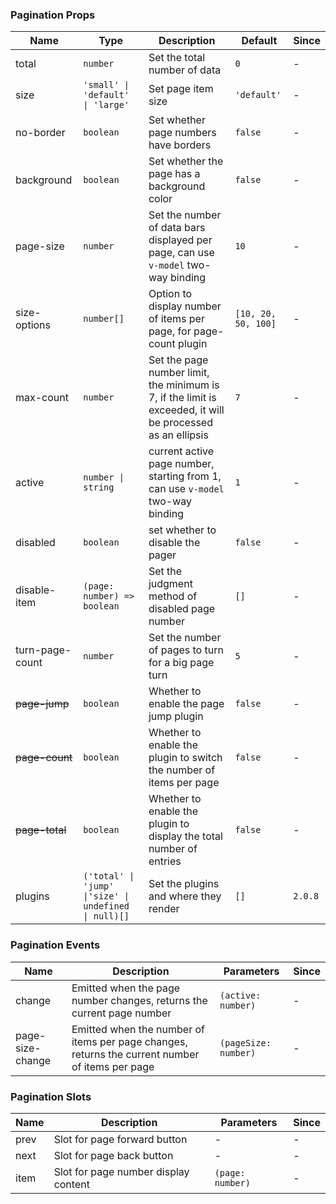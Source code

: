 ### Pagination Props

| Name            | Type                                                  | Description                                                                                                | Default             | Since   |
| --------------- | ----------------------------------------------------- | ---------------------------------------------------------------------------------------------------------- | ------------------- | ------- |
| total           | `number`                                              | Set the total number of data                                                                               | `0`                 | -       |
| size            | `'small' \| 'default' \| 'large'`                     | Set page item size                                                                                         | `'default'`         | -       |
| no-border       | `boolean`                                             | Set whether page numbers have borders                                                                      | `false`             | -       |
| background      | `boolean`                                             | Set whether the page has a background color                                                                | `false`             | -       |
| page-size       | `number`                                              | Set the number of data bars displayed per page, can use `v-model` two-way binding                          | `10`                | -       |
| size-options    | `number[]`                                            | Option to display number of items per page, for page-count plugin                                          | `[10, 20, 50, 100]` | -       |
| max-count       | `number`                                              | Set the page number limit, the minimum is 7, if the limit is exceeded, it will be processed as an ellipsis | `7`                 | -       |
| active          | `number \| string`                                    | current active page number, starting from 1, can use `v-model` two-way binding                             | `1`                 | -       |
| disabled        | `boolean`                                             | set whether to disable the pager                                                                           | `false`             | -       |
| disable-item    | `(page: number) => boolean`                           | Set the judgment method of disabled page number                                                            | `[]`                | -       |
| turn-page-count | `number`                                              | Set the number of pages to turn for a big page turn                                                        | `5`                 | -       |
| ~~page-jump~~   | `boolean`                                             | Whether to enable the page jump plugin                                                                     | `false`             | -       |
| ~~page-count~~  | `boolean`                                             | Whether to enable the plugin to switch the number of items per page                                        | `false`             | -       |
| ~~page-total~~  | `boolean`                                             | Whether to enable the plugin to display the total number of entries                                        | `false`             | -       |
| plugins         | `('total' \| 'jump' \|'size' \| undefined \| null)[]` | Set the plugins and where they render                                                                      | `[]`                | `2.0.8` |

### Pagination Events

| Name             | Description                                                                                     | Parameters           | Since |
| ---------------- | ----------------------------------------------------------------------------------------------- | -------------------- | ----- |
| change           | Emitted when the page number changes, returns the current page number                           | `(active: number)`   | -     |
| page-size-change | Emitted when the number of items per page changes, returns the current number of items per page | `(pageSize: number)` | -     |

### Pagination Slots

| Name | Description                          | Parameters       | Since |
| ---- | ------------------------------------ | ---------------- | ----- |
| prev | Slot for page forward button         | -                | -     |
| next | Slot for page back button            | -                | -     |
| item | Slot for page number display content | `(page: number)` | -     |
